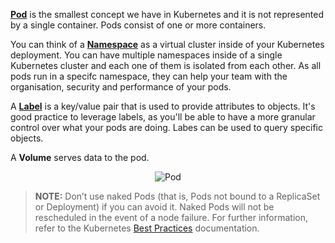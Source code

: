 [**Pod**](https://kubernetes.io/docs/concepts/workloads/pods/pod/) is the smallest concept we have in Kubernetes and it is not represented by a single container. Pods consist of one or more containers.

You can think of a [**Namespace**](https://kubernetes.io/docs/concepts/overview/working-with-objects/namespaces/) as a virtual cluster inside of your Kubernetes deployment. You can have multiple namespaces inside of a single Kubernetes cluster and each one of them is isolated from each other. As all pods run in a specifc namespace, they can help your team with the organisation, security and performance of your pods.

A [**Label**](https://kubernetes.io/docs/concepts/overview/working-with-objects/labels/) is a key/value pair that is used to provide attributes to objects. It's good practice to leverage labels, as you'll be able to have a more granular control over what your pods are doing. Labes can be used to query specific objects.

A **Volume** serves data to the pod.

<p style="text-align:center;"><img src="/contino/courses/kubernetes/pods/assets/pod.png" alt="Pod"></p>

> **NOTE:** Don’t use naked Pods (that is, Pods not bound to a ReplicaSet or Deployment) if you can avoid it. Naked Pods will not be rescheduled in the event of a node failure. For further information, refer to the Kubernetes [Best Practices](https://kubernetes.io/docs/concepts/configuration/overview/#naked-pods-vs-replicasets-deployments-and-jobs) documentation.
